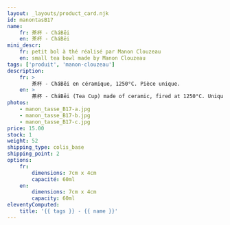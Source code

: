 ```yaml
---
layout: _layouts/product_card.njk
id: manontasB17
name:
    fr: 茶杯 - CháBēi
    en: 茶杯 - CháBēi
mini_descr:
    fr: petit bol à thé réalisé par Manon Clouzeau
    en: small tea bowl made by Manon Clouzeau
tags: ['produit', 'manon-clouzeau']
description: 
    fr: >
        茶杯 - CháBēi en céramique, 1250°C. Pièce unique.
    en: >
        茶杯 - CháBēi (Tea Cup) made of ceramic, fired at 1250°C. Unique piece.
photos:
    - manon_tasse_B17-a.jpg
    - manon_tasse_B17-b.jpg
    - manon_tasse_B17-c.jpg
price: 15.00
stock: 1
weight: 52
shipping_type: colis_base
shipping_point: 2
options:
    fr:
        dimensions: 7cm x 4cm
        capacité: 60ml
    en:
        dimensions: 7cm x 4cm
        capacity: 60ml
eleventyComputed:
    title: '{{ tags }} - {{ name }}'
---
```

